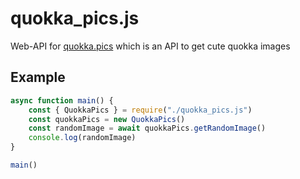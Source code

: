 # quokka_pics.js
Web-API for [quokka.pics](https://quokka.pics) which is an API to get cute quokka images

## Example
```JavaScript
async function main() {
	const { QuokkaPics } = require("./quokka_pics.js")
	const quokkaPics = new QuokkaPics()
	const randomImage = await quokkaPics.getRandomImage()
	console.log(randomImage)
}

main()
```
